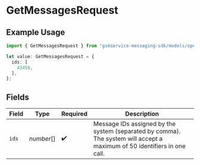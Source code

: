 # GetMessagesRequest

## Example Usage

```typescript
import { GetMessagesRequest } from "gsmservice-messaging-sdk/models/operations";

let value: GetMessagesRequest = {
  ids: [
    43456,
  ],
};
```

## Fields

| Field                                                                                                                    | Type                                                                                                                     | Required                                                                                                                 | Description                                                                                                              |
| ------------------------------------------------------------------------------------------------------------------------ | ------------------------------------------------------------------------------------------------------------------------ | ------------------------------------------------------------------------------------------------------------------------ | ------------------------------------------------------------------------------------------------------------------------ |
| `ids`                                                                                                                    | *number*[]                                                                                                               | :heavy_check_mark:                                                                                                       | Message IDs assigned by the system (separated by comma). The system will accept a maximum of 50 identifiers in one call. |